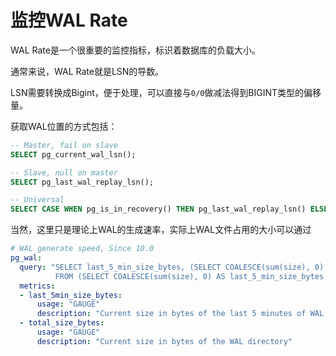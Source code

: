 # 监控WAL Rate

WAL Rate是一个很重要的监控指标，标识着数据库的负载大小。

通常来说，WAL Rate就是LSN的导数。

LSN需要转换成Bigint，便于处理，可以直接与`0/0`做减法得到BIGINT类型的偏移量。



获取WAL位置的方式包括：

```sql
-- Master, fail on slave
SELECT pg_current_wal_lsn();

-- Slave, null on master
SELECT pg_last_wal_replay_lsn();

-- Universal
SELECT CASE WHEN pg_is_in_recovery() THEN pg_last_wal_replay_lsn() ELSE pg_current_wal_lsn() END;
```





当然，这里只是理论上WAL的生成速率，实际上WAL文件占用的大小可以通过

```yaml
# WAL generate speed, Since 10.0
pg_wal:
  query: "SELECT last_5_min_size_bytes, (SELECT COALESCE(sum(size), 0) FROM pg_catalog.pg_ls_waldir()) AS total_size_bytes
          FROM (SELECT COALESCE(sum(size), 0) AS last_5_min_size_bytes FROM pg_catalog.pg_ls_waldir() WHERE modification > CURRENT_TIMESTAMP - '5 minutes' :: INTERVAL) x;"
  metrics:
  - last_5min_size_bytes:
      usage: "GAUGE"
      description: "Current size in bytes of the last 5 minutes of WAL generation. Includes recycled WALs."
  - total_size_bytes:
      usage: "GAUGE"
      description: "Current size in bytes of the WAL directory"


```

